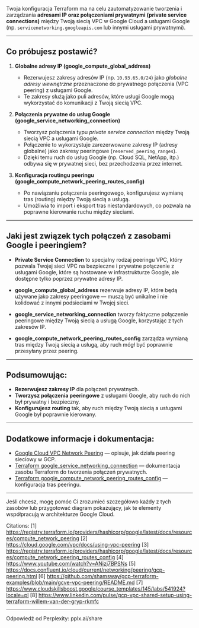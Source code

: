 Twoja konfiguracja Terraform ma na celu zautomatyzowanie tworzenia i zarządzania **adresami IP oraz połączeniami prywatnymi (private service connections)** między Twoją siecią VPC w Google Cloud a usługami Google (np. `servicenetworking.googleapis.com` lub innymi usługami prywatnymi). 

---

## Co próbujesz postawić?

1. **Globalne adresy IP (google_compute_global_address)**
   - Rezerwujesz zakresy adresów IP (np. `10.93.65.0/24`) jako *globalne adresy wewnętrzne* przeznaczone do prywatnego połączenia (VPC peering) z usługami Google.
   - Te zakresy służą jako puli adresów, które usługi Google mogą wykorzystać do komunikacji z Twoją siecią VPC.

2. **Połączenia prywatne do usług Google (google_service_networking_connection)**
   - Tworzysz połączenia typu *private service connection* między Twoją siecią VPC a usługami Google.
   - Połączenie to wykorzystuje zarezerwowane zakresy IP (adresy globalne) jako zakresy peeringowe (`reserved_peering_ranges`).
   - Dzięki temu ruch do usług Google (np. Cloud SQL, NetApp, itp.) odbywa się w prywatnej sieci, bez przechodzenia przez internet.

3. **Konfiguracja routingu peeringu (google_compute_network_peering_routes_config)**
   - Po nawiązaniu połączenia peeringowego, konfigurujesz wymianę tras (routing) między Twoją siecią a usługą.
   - Umożliwia to import i eksport tras niestandardowych, co pozwala na poprawne kierowanie ruchu między sieciami.

---

## Jaki jest związek tych połączeń z zasobami Google i peeringiem?

- **Private Service Connection** to specjalny rodzaj peeringu VPC, który pozwala Twojej sieci VPC na bezpieczne i prywatne połączenie z usługami Google, które są hostowane w infrastrukturze Google, ale dostępne tylko poprzez prywatne adresy IP.

- **google_compute_global_address** rezerwuje adresy IP, które będą używane jako zakresy peeringowe — muszą być unikalne i nie kolidować z innymi podsieciami w Twojej sieci.

- **google_service_networking_connection** tworzy faktyczne połączenie peeringowe między Twoją siecią a usługą Google, korzystając z tych zakresów IP.

- **google_compute_network_peering_routes_config** zarządza wymianą tras między Twoją siecią a usługą, aby ruch mógł być poprawnie przesyłany przez peering.

---

## Podsumowując:

- **Rezerwujesz zakresy IP** dla połączeń prywatnych.
- **Tworzysz połączenia peeringowe** z usługami Google, aby ruch do nich był prywatny i bezpieczny.
- **Konfigurujesz routing** tak, aby ruch między Twoją siecią a usługami Google był poprawnie kierowany.

---

## Dodatkowe informacje i dokumentacja:

- [Google Cloud VPC Network Peering](https://cloud.google.com/vpc/docs/using-vpc-peering) — opisuje, jak działa peering sieciowy w GCP.
- [Terraform google_service_networking_connection](https://registry.terraform.io/providers/hashicorp/google/latest/docs/resources/service_networking_connection) — dokumentacja zasobu Terraform do tworzenia połączeń prywatnych.
- [Terraform google_compute_network_peering_routes_config](https://registry.terraform.io/providers/hashicorp/google/latest/docs/resources/compute_network_peering_routes_config) — konfiguracja tras peeringu.

---

Jeśli chcesz, mogę pomóc Ci zrozumieć szczegółowo każdy z tych zasobów lub przygotować diagram pokazujący, jak te elementy współpracują w architekturze Google Cloud.

Citations:
[1] https://registry.terraform.io/providers/hashicorp/google/latest/docs/resources/compute_network_peering
[2] https://cloud.google.com/vpc/docs/using-vpc-peering
[3] https://registry.terraform.io/providers/hashicorp/google/latest/docs/resources/compute_network_peering_routes_config
[4] https://www.youtube.com/watch?v=ANizj7BPSNs
[5] https://docs.confluent.io/cloud/current/networking/peering/gcp-peering.html
[6] https://github.com/shamsway/gcp-terraform-examples/blob/main/gcve-vpc-peering/README.md
[7] https://www.cloudskillsboost.google/course_templates/145/labs/541924?locale=pl
[8] https://www.linkedin.com/pulse/gcp-vpc-shared-setup-using-terraform-willem-van-der-gryp-rkmfc

---
Odpowiedź od Perplexity: pplx.ai/share